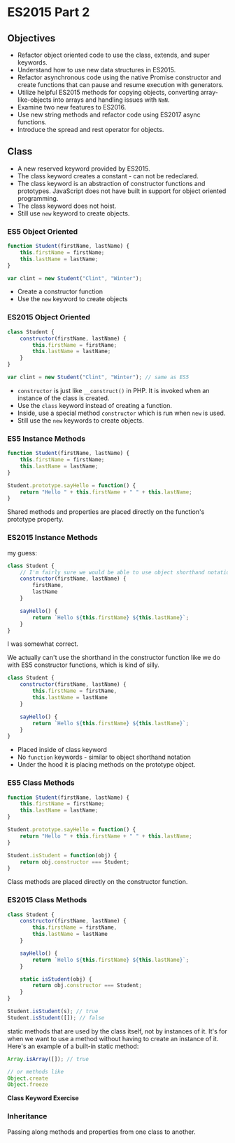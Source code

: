 # ES2015 Part 2

## Objectives

* Refactor object oriented code to use the class, extends, and super keywords.
* Understand how to use new data structures in ES2015.
* Refactor asynchronous code using the native Promise constructor and create functions that can pause and resume execution with generators.
* Utilize helpful ES2015 methods for copying objects, converting array-like-objects into arrays and handling issues with `NaN`.
* Examine two new features to ES2016.
* Use new string methods and refactor code using ES2017 async functions.
* Introduce the spread and rest operator for objects.

## Class

* A new reserved keyword provided by ES2015.
* The class keyword creates a constant - can not be redeclared.
* The class keyword is an abstraction of constructor functions and prototypes. JavaScript does not have built in support for object oriented programming.
* The class keyword does not hoist.
* Still use `new` keyword to create objects.

### ES5 Object Oriented

``` javascript
function Student(firstName, lastName) {
    this.firstName = firstName;
    this.lastName = lastName;
}

var clint = new Student("Clint", "Winter");
```

* Create a constructor function
* Use the `new` keyword to create objects

### ES2015 Object Oriented

``` javascript
class Student {
    constructor(firstName, lastName) {
        this.firstName = firstName;
        this.lastName = lastName;
    }
}

var clint = new Student("Clint", "Winter"); // same as ES5
```

* `constructor` is just like `__construct()` in PHP. It is invoked when an instance of the class is created.
* Use the `class` keyword instead of creating a function.
* Inside, use a special method `constructor` which is run when `new` is used.
* Still use the `new` keywords to create objects.

### ES5 Instance Methods

``` javascript
function Student(firstName, lastName) {
    this.firstName = firstName;
    this.lastName = lastName;
}

Student.prototype.sayHello = function() {
    return "Hello " + this.firstName + " " + this.lastName;
}
```

Shared methods and properties are placed directly on the function's prototype property.

### ES2015 Instance Methods

my guess:
``` javascript
class Student {
    // I'm fairly sure we would be able to use object shorthand notation here.
    constructor(firstName, lastName) {
        firstName,
        lastName
    }

    sayHello() {
        return `Hello ${this.firstName} ${this.lastName}`;
    }
}
```

I was somewhat correct.

We actually can't use the shorthand in the constructor function like we do with ES5 constructor functions, which is kind of silly.

``` javascript
class Student {
    constructor(firstName, lastName) {
        this.firstName = firstName,
        this.lastName = lastName
    }

    sayHello() {
        return `Hello ${this.firstName} ${this.lastName}`;
    }
}
```

* Placed inside of class keyword
* No `function` keywords - similar to object shorthand notation
* Under the hood it is placing methods on the prototype object.

### ES5 Class Methods

``` javascript
function Student(firstName, lastName) {
    this.firstName = firstName;
    this.lastName = lastName;
}

Student.prototype.sayHello = function() {
    return "Hello " + this.firstName + " " + this.lastName;
}

Student.isStudent = function(obj) {
    return obj.constructor === Student;
}
```

Class methods are placed directly on the constructor function.

### ES2015 Class Methods

``` javascript
class Student {
    constructor(firstName, lastName) {
        this.firstName = firstName,
        this.lastName = lastName
    }

    sayHello() {
        return `Hello ${this.firstName} ${this.lastName}`;
    }

    static isStudent(obj) {
        return obj.constructor === Student;
    }
}

Student.isStudent(s); // true
Student.isStudent([]); // false
```

static methods that are used by the class itself, not by instances of it. It's for when we want to use a method without having to create an instance of it. Here's an example of a built-in static method:

``` javascript
Array.isArray([]); // true

// or methods like
Object.create
Object.freeze
```

**Class Keyword Exercise**

### Inheritance

Passing along methods and properties from one class to another.
